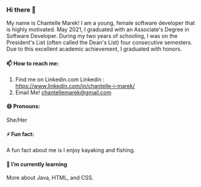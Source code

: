 ### Hi there 👋
My name is Chantelle Marek!
I am a young, female software developer that is highly motivated. May 2021, I graduated with an Associate's Degree in Software Developer. During my two years of schooling, I was on the President's List (often called the Dean's List) four consecutive semesters. Due to this excellent academic achievement, I graduated with honors.

#### 📫 How to reach me: 
1. Find me on Linkedin.com
Linkedin : https://www.linkedin.com/in/chantelle-i-marek/ 
2. Email Me! 
chantellemarek@gmail.com
#### 😄 Pronouns: 
She/Her
#### ⚡ Fun fact: 
A fun fact about me is I enjoy kayaking and fishing.
#### 🌱 I’m currently learning
More about Java, HTML, and CSS.

<!--
**chantellemarek/chantellemarek** is a ✨ _special_ ✨ repository because its `README.md` (this file) appears on your GitHub profile.

Here are some ideas to get you started:

- 🌱 I’m currently learning Python.
- 📫 How to reach me: 
1. Find me on Linkedin
2. Email Me
- 😄 Pronouns: She/Her
- ⚡ Fun fact: A fun fact about me is, I enjoy kayaking and fishing.
-->
